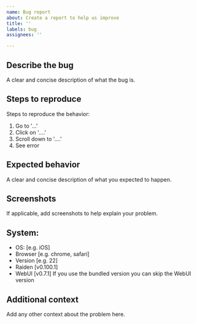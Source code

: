 ```yaml
---
name: Bug report
about: Create a report to help us improve
title: ''
labels: bug
assignees: ''

---
```


## Describe the bug
A clear and concise description of what the bug is.

## Steps to reproduce
Steps to reproduce the behavior:
1. Go to '...'
2. Click on '....'
3. Scroll down to '....'
4. See error

## Expected behavior
A clear and concise description of what you expected to happen.

## Screenshots
If applicable, add screenshots to help explain your problem.

## System:
 - OS: [e.g. iOS]
 - Browser [e.g. chrome, safari]
 - Version [e.g. 22]
 - Raiden [v0.100.1]
 - WebUI [v0.7.1] If you use the bundled version you can skip the WebUI version

## Additional context
Add any other context about the problem here.
